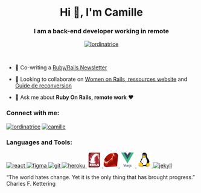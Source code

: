 <h1 align="center">Hi 👋, I'm Camille</h1>
<h3 align="center">I am a back-end developer working in remote</h3>

<p align="center"> <a href="https://twitter.com/lordinatrice" target="blank"><img src="https://img.shields.io/twitter/follow/lordinatrice?logo=twitter&style=for-the-badge" alt="lordinatrice" /></a> </p>
<br/>

- 👀 Co-writing a [Ruby/Rails Newsletter](https://womenonrails.substack.com/)

- 👯 Looking to collaborate on [Women on Rails, ressources website](https://github.com/women-on-rails/ressources) and [Guide de reconversion](https://github.com/ladiesOfCodeParis/guide-reconversion/)

- 💬 Ask me about **Ruby On Rails, remote work** ♥️

<h3 align="left">Connect with me:</h3>
<p align="left">
<a href="https://twitter.com/lordinatrice" target="blank"><img align="center" src="https://cdn.jsdelivr.net/npm/simple-icons@3.0.1/icons/twitter.svg" alt="lordinatrice" height="30" width="40" /></a>
<a href="https://www.linkedin.com/in/lordinatrice/" target="blank"><img align="center" src="https://cdn.jsdelivr.net/npm/simple-icons@3.0.1/icons/linkedin.svg" alt="camille" height="30" width="40" /></a>
</p>

<h3 align="left">Languages and Tools:</h3>
<p align="left"> 
  <a href="https://reactjs.com/" target="_blank"> <img src="https://www.vectorlogo.zone/logos/reactjs/reactjs-icon.svg" alt="react" width="40" height="40"/> 
  <a href="https://www.figma.com/" target="_blank"> <img src="https://www.vectorlogo.zone/logos/figma/figma-icon.svg" alt="figma" width="40" height="40"/> </a> 
  <a href="https://git-scm.com/" target="_blank"> <img src="https://www.vectorlogo.zone/logos/git-scm/git-scm-icon.svg" alt="git" width="40" height="40"/> </a>
  <a href="https://heroku.com" target="_blank"> <img src="https://www.vectorlogo.zone/logos/heroku/heroku-icon.svg" alt="heroku" width="40" height="40"/> </a>
  <a href="https://rubyonrails.org" target="_blank"> <img src="https://raw.githubusercontent.com/devicons/devicon/master/icons/rails/rails-original-wordmark.svg" alt="rails" width="40" height="40"/> </a> 
  <a href="https://www.ruby-lang.org/en/" target="_blank"> <img src="https://raw.githubusercontent.com/devicons/devicon/master/icons/ruby/ruby-original.svg" alt="ruby" width="40" height="40"/> </a> <a href="https://vuejs.org/" target="_blank"> <img src="https://raw.githubusercontent.com/devicons/devicon/master/icons/vuejs/vuejs-original-wordmark.svg" alt="vuejs" width="40" height="40"/> </a>
  <a href="https://www.linux.org/" target="_blank"> <img src="https://raw.githubusercontent.com/devicons/devicon/master/icons/linux/linux-original.svg" alt="linux" width="40" height="40"/> </a>
  <a href="https://jekyllrb.com/" target="_blank"> <img src="https://www.vectorlogo.zone/logos/jekyllrb/jekyllrb-icon.svg" alt="jekyll" width="40" height="40"/> </a>
</p>

“The world hates change. Yet it is the only thing that has brought progress.” Charles F. Kettering
